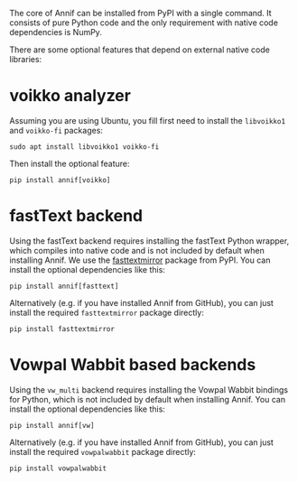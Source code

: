 The core of Annif can be installed from PyPI with a single command. It consists of pure Python code and the only requirement with native code dependencies is NumPy.

There are some optional features that depend on external native code libraries:

# voikko analyzer

Assuming you are using Ubuntu, you fill first need to install the `libvoikko1` and `voikko-fi` packages:

    sudo apt install libvoikko1 voikko-fi

Then install the optional feature:

    pip install annif[voikko]

# fastText backend

Using the fastText backend requires installing the fastText Python wrapper, which compiles into native code and is not included by default when installing Annif. We use the [fasttextmirror](https://pypi.org/project/fasttextmirror/) package from PyPI. You can install the optional dependencies like this:

    pip install annif[fasttext]

Alternatively (e.g. if you have installed Annif from GitHub), you can just install the required `fasttextmirror` package directly:

    pip install fasttextmirror

# Vowpal Wabbit based backends

Using the `vw_multi` backend requires installing the Vowpal Wabbit bindings for Python, which is not included by default when installing Annif. You can install the optional dependencies like this:

    pip install annif[vw]

Alternatively (e.g. if you have installed Annif from GitHub), you can just install the required `vowpalwabbit` package directly:

    pip install vowpalwabbit
